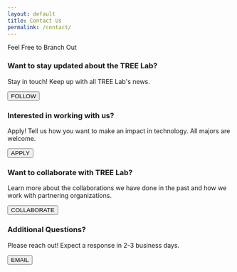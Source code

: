 ```yaml
---
layout: default
title: Contact Us
permalink: /contact/
---
```

<link rel="stylesheet" href="{{site.baseurl}}/assets/css/contacts.css">
<div class="banner-text">
  <span class="letter">Feel Free to Branch Out</span>
</div>
  <main class="contact-info">
  <div class="card">
    <div class="card-image" style="background-image: url('{{site.baseurl}}/assets/images/contact_icons/Twitter_bw.png');"> </div>
    <div class="card-text">
      <h3>Want to stay updated about the TREE Lab?</h3>
      <p>Stay in touch! Keep up with all TREE Lab's news.</p>
      <button onclick="window.location.href='https://twitter.com/tolloquialism'">FOLLOW</button>
    </div>
  </div>
  <div class="card">
    <div class="card-image" style="background-image: url('{{site.baseurl}}/assets/images/contact_icons/application.png');"> </div>
    <div class="card-text">
      <h3>Interested in working with us?</h3>
      <p>Apply! Tell us how you want to make an impact in technology. All majors are welcome.</p>
      <button onclick="window.location.href='https://forms.gle/dLXYiLxsNJhKCJZX9'">APPLY</button>
    </div>
  </div>
  <div class="card">
    <div class="card-image" style="background-image: url('{{site.baseurl}}/assets/images/contact_icons/interview_bw.png');"> </div>
    <div class="card-text">
      <h3>Want to collaborate with TREE Lab?</h3>
      <p>Learn more about the collaborations we have done in the past and how we work with partnering organizations.</p>
      <button onclick="window.location.href='{{site.baseurl}}/collaborate/'">COLLABORATE</button>
    </div>
  </div>
  <div class="card">
    <div class="card-image" style="background-image: url('{{site.baseurl}}/assets/images/contact_icons/envelope.png');"> </div>
    <div class="card-text">
      <h3>Additional Questions?</h3>
      <p>Please reach out! Expect a response in 2-3 business days.</p>
      <button onclick="window.location.href='mailto:sepehr.vakil@northwestern.edu'">EMAIL</button>
    </div>
  </div>
</main>
